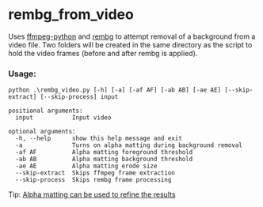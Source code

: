 # rembg_from_video

Uses [ffmpeg-python](https://github.com/kkroening/ffmpeg-python) and [rembg](https://github.com/danielgatis/rembg) to attempt removal of a background from a video file.
Two folders will be created in the same directory as the script to hold the video frames (before and after rembg is applied).

### Usage:
```
python .\rembg_video.py [-h] [-a] [-af AF] [-ab AB] [-ae AE] [--skip-extract] [--skip-process] input

positional arguments:
  input           Input video

optional arguments:
  -h, --help      show this help message and exit
  -a              Turns on alpha matting during background removal
  -af AF          Alpha matting foreground threshold
  -ab AB          Alpha matting background threshold
  -ae AE          Alpha matting erode size
  --skip-extract  Skips ffmpeg frame extraction
  --skip-process  Skips rembg frame processing
  ```
  
  Tip: [Alpha matting can be used to refine the results](https://github.com/danielgatis/rembg#advance-usage)
